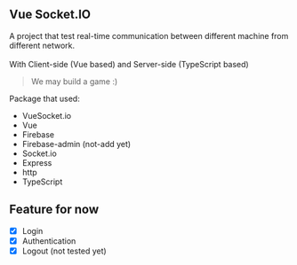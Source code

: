 ## Vue Socket.IO 
A project that test real-time communication between different machine from different network.
<br><br>With Client-side (Vue based) and Server-side (TypeScript based)
> We may build a game :)

Package that used:
* VueSocket.io
* Vue
* Firebase
* Firebase-admin (not-add yet)
* Socket.io
* Express
* http
* TypeScript

## Feature for now ##
- [x] Login
- [x] Authentication
- [x] Logout (not tested yet)
